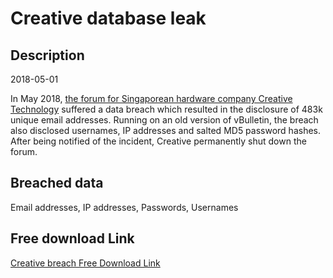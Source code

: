 # Creative database leak

## Description

2018-05-01

In May 2018, <a href="http://forums.creative.com/" target="_blank" rel="noopener">the forum for Singaporean hardware company Creative Technology</a> suffered a data breach which resulted in the disclosure of 483k unique email addresses. Running on an old version of vBulletin, the breach also disclosed usernames, IP addresses and salted MD5 password hashes. After being notified of the incident, Creative permanently shut down the forum.

## Breached data

Email addresses, IP addresses, Passwords, Usernames

## Free download Link

[Creative breach Free Download Link](https://tinyurl.com/2b2k277t)